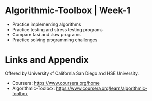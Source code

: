 # Algorithmic-Toolbox | Week-1

* Practice implementing algorithms
* Practice testing and stress testing programs
* Compare fast and slow programs
* Practice solving programming challenges
    
Links and Appendix
========================================================
Offered by University of California San Diego and HSE University.


- Coursera: https://www.coursera.org/home
- Algorithmic-Toolbox: https://www.coursera.org/learn/algorithmic-toolbox
